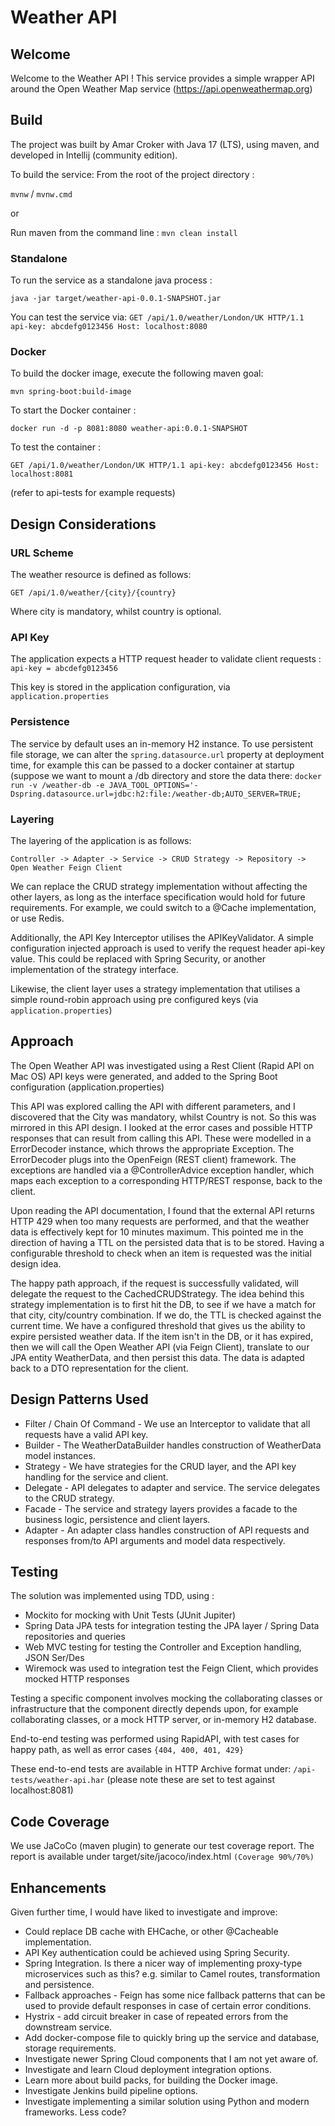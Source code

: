 # Weather API

## Welcome
Welcome to the Weather API !  This service provides a simple wrapper API
around the Open Weather Map service (https://api.openweathermap.org)

## Build
The project was built by Amar Croker with Java 17 (LTS), using maven, and developed in Intellij (community edition).

To build the service:
From the root of the project directory :

`mvnw` / `mvnw.cmd`

or

Run maven from the command line :
`mvn clean install`

### Standalone
To run the service as a standalone java process :

`java -jar target/weather-api-0.0.1-SNAPSHOT.jar`

You can test the service via:
`GET /api/1.0/weather/London/UK HTTP/1.1
api-key: abcdefg0123456
Host: localhost:8080`

### Docker
To build the docker image, execute the following maven goal:

`mvn spring-boot:build-image`

To start the Docker container :

`docker run -d -p 8081:8080 weather-api:0.0.1-SNAPSHOT`

To test the container :

`GET /api/1.0/weather/London/UK HTTP/1.1
api-key: abcdefg0123456
Host: localhost:8081`

(refer to api-tests for example requests)

## Design Considerations

### URL Scheme
The weather resource is defined as follows:

`GET /api/1.0/weather/{city}/{country}`

Where city is mandatory, whilst country is optional.

### API Key
The application expects a HTTP request header to validate client requests :
`api-key = abcdefg0123456`

This key is stored in the application configuration, via `application.properties`

### Persistence
The service by default uses an in-memory H2 instance.  To use persistent file storage, we can alter the 
`spring.datasource.url` property at deployment time, for example this can be passed to a docker container
at startup (suppose we want to mount a /db directory and store the data there:
`docker run -v /weather-db -e JAVA_TOOL_OPTIONS='-Dspring.datasource.url=jdbc:h2:file:/weather-db;AUTO_SERVER=TRUE;`

### Layering
The layering of the application is as follows:

`Controller -> Adapter
            -> Service -> CRUD Strategy -> Repository
                                        -> Open Weather Feign Client`

We can replace the CRUD strategy implementation without affecting the other layers, as long as the
interface specification would hold for future requirements.  For example, we could switch to
a @Cache implementation, or use Redis.

Additionally, the API Key Interceptor utilises the APIKeyValidator.
A simple configuration injected approach is used to verify the request header api-key value.
This could be replaced with Spring Security, or another implementation of the strategy interface.

Likewise, the client layer uses a strategy implementation that utilises a simple round-robin
approach using pre configured keys (via `application.properties`)

## Approach
The Open Weather API was investigated using a Rest Client (Rapid API on Mac OS)
API keys were generated, and added to the Spring Boot configuration (application.properties)

This API was explored calling the API with different parameters, and I discovered that
the City was mandatory, whilst Country is not. So this was mirrored in this API design.
I looked at the error cases and possible HTTP responses that can result from calling this API.
These were modelled in a ErrorDecoder instance, which throws the appropriate Exception.
The ErrorDecoder plugs into the OpenFeign (REST client) framework.
The exceptions are handled via a @ControllerAdvice exception handler, which maps each exception 
to a corresponding HTTP/REST response, back to the client.

Upon reading the API documentation, I found that the external API returns HTTP 429 when too many
requests are performed, and that the weather data is effectively kept for 10 minutes maximum.
This pointed me in the direction of having a TTL on the persisted data that is to be stored.
Having a configurable threshold to check when an item is requested was the initial design idea.

The happy path approach, if the request is successfully validated, will delegate the request to the
CachedCRUDStrategy.  The idea behind this strategy implementation is to first hit the DB, to see if we
have a match for that city, city/country combination.  If we do, the TTL is checked against the current
time.  We have a configured threshold that gives us the ability to expire persisted weather data.
If the item isn't in the DB, or it has expired, then we will call the Open Weather API (via Feign Client),
translate to our JPA entity WeatherData, and then persist this data. The data is adapted back to
a DTO representation for the client.

## Design Patterns Used

- Filter / Chain Of Command - We use an Interceptor to validate that all requests have a valid API key.
- Builder - The WeatherDataBuilder handles construction of WeatherData model instances.
- Strategy - We have strategies for the CRUD layer, and the API key handling for the service and client.
- Delegate - API delegates to adapter and service. The service delegates to the CRUD strategy.
- Facade - The service and strategy layers provides a facade to the business logic, persistence and client layers.
- Adapter - An adapter class handles construction of API requests and responses from/to API arguments and model
data respectively.

## Testing
The solution was implemented using TDD, using :
- Mockito for mocking with Unit Tests (JUnit Jupiter)
- Spring Data JPA tests for integration testing the JPA layer / Spring Data repositories and queries
- Web MVC testing for testing the Controller and Exception handling, JSON Ser/Des
- Wiremock was used to integration test the Feign Client, which provides mocked HTTP responses

Testing a specific component involves mocking the collaborating classes or infrastructure that the
component directly depends upon, for example collaborating classes, or a mock HTTP server, or in-memory H2 database.

End-to-end testing was performed using RapidAPI, with test cases for happy path, as well as error cases
`{404, 400, 401, 429}`

These end-to-end tests are available in HTTP Archive format under:
`/api-tests/weather-api.har`
(please note these are set to test against localhost:8081)

## Code Coverage
We use JaCoCo (maven plugin) to generate our test coverage report.
The report is available under target/site/jacoco/index.html
`(Coverage 90%/70%)`

## Enhancements

Given further time, I would have liked to investigate and improve:

- Could replace DB cache with EHCache, or other @Cacheable implementation.
- API Key authentication could be achieved using Spring Security.
- Spring Integration. Is there a nicer way of implementing proxy-type
  microservices such as this? e.g. similar to Camel routes, transformation and persistence.
- Fallback approaches - Feign has some nice fallback patterns that can be used
  to provide default responses in case of certain error conditions.
- Hystrix - add circuit breaker in case of repeated errors from the downstream service.
- Add docker-compose file to quickly bring up the service and database, storage requirements.
- Investigate newer Spring Cloud components that I am not yet aware of.
- Investigate and learn Cloud deployment integration options.
- Learn more about build packs, for building the Docker image.
- Investigate Jenkins build pipeline options.
- Investigate implementing a similar solution using Python and modern frameworks. Less code? 
